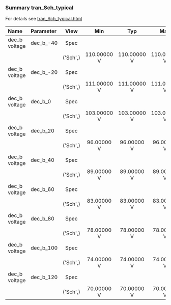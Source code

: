 ### Summary tran_Sch_typical

For details see <a href='tran_Sch_typical.html'>tran_Sch_typical.html</a>

|**Name**|**Parameter**|**View**|**Min** | **Typ** | **Max**|
|:---|:---|:---:|:---:|:---:|:---:|
|dec_b voltage|dec\_b\_-40 | Spec |  |  |  |
| | | ('Sch',)|110.00000 V | 110.00000 V | 110.00000 V |
|dec_b voltage|dec\_b\_-20 | Spec |  |  |  |
| | | ('Sch',)|111.00000 V | 111.00000 V | 111.00000 V |
|dec_b voltage|dec\_b\_0 | Spec |  |  |  |
| | | ('Sch',)|103.00000 V | 103.00000 V | 103.00000 V |
|dec_b voltage|dec\_b\_20 | Spec |  |  |  |
| | | ('Sch',)|96.00000 V | 96.00000 V | 96.00000 V |
|dec_b voltage|dec\_b\_40 | Spec |  |  |  |
| | | ('Sch',)|89.00000 V | 89.00000 V | 89.00000 V |
|dec_b voltage|dec\_b\_60 | Spec |  |  |  |
| | | ('Sch',)|83.00000 V | 83.00000 V | 83.00000 V |
|dec_b voltage|dec\_b\_80 | Spec |  |  |  |
| | | ('Sch',)|78.00000 V | 78.00000 V | 78.00000 V |
|dec_b voltage|dec\_b\_100 | Spec |  |  |  |
| | | ('Sch',)|74.00000 V | 74.00000 V | 74.00000 V |
|dec_b voltage|dec\_b\_120 | Spec |  |  |  |
| | | ('Sch',)|70.00000 V | 70.00000 V | 70.00000 V |
